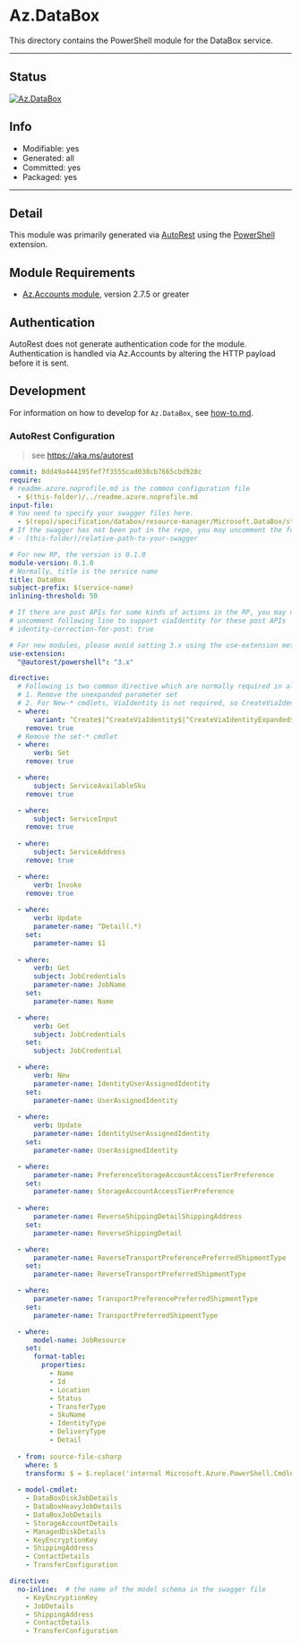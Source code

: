 <!-- region Generated -->
# Az.DataBox
This directory contains the PowerShell module for the DataBox service.

---
## Status
[![Az.DataBox](https://img.shields.io/powershellgallery/v/Az.DataBox.svg?style=flat-square&label=Az.DataBox "Az.DataBox")](https://www.powershellgallery.com/packages/Az.DataBox/)

## Info
- Modifiable: yes
- Generated: all
- Committed: yes
- Packaged: yes

---
## Detail
This module was primarily generated via [AutoRest](https://github.com/Azure/autorest) using the [PowerShell](https://github.com/Azure/autorest.powershell) extension.

## Module Requirements
- [Az.Accounts module](https://www.powershellgallery.com/packages/Az.Accounts/), version 2.7.5 or greater

## Authentication
AutoRest does not generate authentication code for the module. Authentication is handled via Az.Accounts by altering the HTTP payload before it is sent.

## Development
For information on how to develop for `Az.DataBox`, see [how-to.md](how-to.md).
<!-- endregion -->

### AutoRest Configuration
> see https://aka.ms/autorest

``` yaml
commit: 0dd49a444195fef7f3555cad038cb7665cbd928c
require:
# readme.azure.noprofile.md is the common configuration file
  - $(this-folder)/../readme.azure.noprofile.md
input-file:
# You need to specify your swagger files here.
  - $(repo)/specification/databox/resource-manager/Microsoft.DataBox/stable/2022-12-01/databox.json
# If the swagger has not been put in the repo, you may uncomment the following line and refer to it locally
# - (this-folder)/relative-path-to-your-swagger 

# For new RP, the version is 0.1.0
module-version: 0.1.0
# Normally, title is the service name
title: DataBox
subject-prefix: $(service-name)
inlining-threshold: 50

# If there are post APIs for some kinds of actions in the RP, you may need to 
# uncomment following line to support viaIdentity for these post APIs
# identity-correction-for-post: true

# For new modules, please avoid setting 3.x using the use-extension method and instead, use 4.x as the default option
use-extension:
  "@autorest/powershell": "3.x"

directive:
  # Following is two common directive which are normally required in all the RPs
  # 1. Remove the unexpanded parameter set
  # 2. For New-* cmdlets, ViaIdentity is not required, so CreateViaIdentityExpanded is removed as well
  - where:
      variant: ^Create$|^CreateViaIdentity$|^CreateViaIdentityExpanded$|^Update$|^UpdateViaIdentity$|^UpdateViaIdentityExpanded$|^GetViaIdentity$|^Validate.*$ |^Cancel$|^CancelViaIdentity.*$|^DeleteViaIdentity$
    remove: true
  # Remove the set-* cmdlet
  - where:
      verb: Set
    remove: true

  - where:
      subject: ServiceAvailableSku
    remove: true

  - where:
      subject: ServiceInput
    remove: true
  
  - where:
      subject: ServiceAddress
    remove: true

  - where:
      verb: Invoke
    remove: true
  
  - where:
      verb: Update
      parameter-name: ^Detail(.*)
    set:
      parameter-name: $1
  
  - where:
      verb: Get
      subject: JobCredentials
      parameter-name: JobName
    set:
      parameter-name: Name

  - where:
      verb: Get
      subject: JobCredentials
    set:
      subject: JobCredential

  - where:
      verb: New
      parameter-name: IdentityUserAssignedIdentity
    set:
      parameter-name: UserAssignedIdentity
  
  - where:
      verb: Update
      parameter-name: IdentityUserAssignedIdentity
    set:
      parameter-name: UserAssignedIdentity

  - where:
      parameter-name: PreferenceStorageAccountAccessTierPreference
    set:
      parameter-name: StorageAccountAccessTierPreference
      
  - where:
      parameter-name: ReverseShippingDetailShippingAddress
    set:
      parameter-name: ReverseShippingDetail

  - where:
      parameter-name: ReverseTransportPreferencePreferredShipmentType
    set:
      parameter-name: ReverseTransportPreferredShipmentType

  - where:
      parameter-name: TransportPreferencePreferredShipmentType
    set:
      parameter-name: TransportPreferredShipmentType

  - where:
      model-name: JobResource 
    set:
      format-table:
        properties:
          - Name
          - Id
          - Location
          - Status
          - TransferType
          - SkuName
          - IdentityType
          - DeliveryType  
          - Detail
          
  - from: source-file-csharp
    where: $
    transform: $ = $.replace('internal Microsoft.Azure.PowerShell.Cmdlets.DataBox.Models.Api20210301.IJobSecrets', 'public Microsoft.Azure.PowerShell.Cmdlets.DataBox.Models.Api20210301.IJobSecrets');  
    
  - model-cmdlet:
    - DataBoxDiskJobDetails
    - DataBoxHeavyJobDetails
    - DataBoxJobDetails
    - StorageAccountDetails
    - ManagedDiskDetails
    - KeyEncryptionKey
    - ShippingAddress
    - ContactDetails
    - TransferConfiguration
```
``` yaml
directive:
  no-inline:  # the name of the model schema in the swagger file
    - KeyEncryptionKey
    - JobDetails
    - ShippingAddress
    - ContactDetails
    - TransferConfiguration
```
